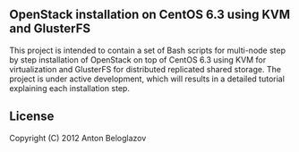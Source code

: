 <!--
Copyright 2012 Anton Beloglazov

Licensed under the Apache License, Version 2.0 (the "License");
you may not use this file except in compliance with the License.
You may obtain a copy of the License at

    http://www.apache.org/licenses/LICENSE-2.0

Unless required by applicable law or agreed to in writing, software
distributed under the License is distributed on an "AS IS" BASIS,
WITHOUT WARRANTIES OR CONDITIONS OF ANY KIND, either express or implied.
See the License for the specific language governing permissions and
limitations under the License.
-->

## OpenStack installation on CentOS 6.3 using KVM and GlusterFS

This project is intended to contain a set of Bash scripts for multi-node step by step installation
of OpenStack on top of CentOS 6.3 using KVM for virtualization and GlusterFS for distributed
replicated shared storage. The project is under active development, which will results in a detailed
tutorial explaining each installation step.


## License

Copyright (C) 2012 Anton Beloglazov
